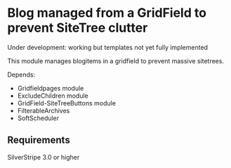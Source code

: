 Blog managed from a GridField to prevent SiteTree clutter
=========================================================

Under development: working but templates not yet fully implemented

This module manages blogitems in a gridfield to prevent massive sitetrees.

Depends:
- Gridfieldpages module
- ExcludeChildren module
- GridField-SiteTreeButtons module
- FilterableArchives
- SoftScheduler

## Requirements
SilverStripe 3.0 or higher

